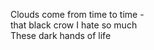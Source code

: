Clouds come from time to time -    
that black crow I hate so much    
These dark hands of life    

